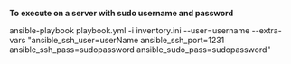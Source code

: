 **To execute on a server with sudo username and password**

  ansible-playbook playbook.yml -i inventory.ini --user=username --extra-vars "ansible_ssh_user=userName ansible_ssh_port=1231 ansible_ssh_pass=sudopassword ansible_sudo_pass=sudopassword"
